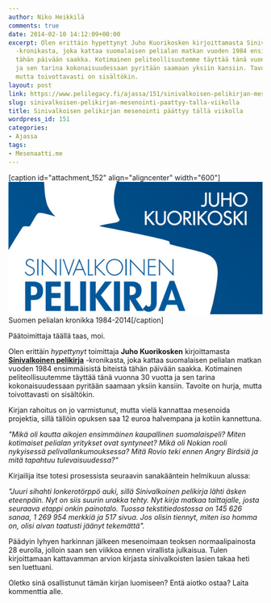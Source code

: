 ```yaml
---
author: Niko Heikkilä
comments: true
date: 2014-02-10 14:12:09+00:00
excerpt: Olen erittäin hypettynyt Juho Kuorikosken kirjoittamasta Sinivalkoinen Pelikirja
  -kronikasta, joka kattaa suomalaisen pelialan matkan vuoden 1984 ensimmäisistä biteistä
  tähän päivään saakka. Kotimainen peliteollisuutemme täyttää tänä vuonna 30 vuotta
  ja sen tarina kokonaisuudessaan pyritään saamaan yksiin kansiin. Tavoite on hurja,
  mutta toivottavasti on sisältökin.
layout: post
link: https://www.pelilegacy.fi/ajassa/151/sinivalkoisen-pelikirjan-mesenointi-paattyy-talla-viikolla
slug: sinivalkoisen-pelikirjan-mesenointi-paattyy-talla-viikolla
title: Sinivalkoisen pelikirjan mesenointi päättyy tällä viikolla
wordpress_id: 151
categories:
- Ajassa
tags:
- Mesenaatti.me
---
```


[caption id="attachment_152" align="aligncenter" width="600"][![Sinivalkoinen Pelikirja](/uploads/2014/02/sinivalkoinenpelikirja.jpg)](/uploads/2014/02/sinivalkoinenpelikirja.jpg) Suomen pelialan kronikka 1984-2014[/caption]



Päätoimittaja täällä taas, moi.





Olen erittäin _hypettynyt_ toimittaja **Juho Kuorikosken** kirjoittamasta **[Sinivalkoinen pelikirja](http://mesenaatti.me/sinivalkoinenpelikirja/)** -kronikasta, joka kattaa suomalaisen pelialan matkan vuoden 1984 ensimmäisistä biteistä tähän päivään saakka. Kotimainen peliteollisuutemme täyttää tänä vuonna 30 vuotta ja sen tarina kokonaisuudessaan pyritään saamaan yksiin kansiin. Tavoite on hurja, mutta toivottavasti on sisältökin.





Kirjan rahoitus on jo varmistunut, mutta vielä kannattaa mesenoida projektia, sillä tällöin opuksen saa 12 euroa halvempana ja kotiin kannettuna.



_"Mikä oli kautta aikojen ensimmäinen kaupallinen suomalaispeli? Miten kotimaiset pelialan yritykset ovat syntyneet? Mikä oli Nokian rooli nykyisessä pelivallankumouksessa? Mitä Rovio teki ennen Angry Birdsiä ja mitä tapahtuu tulevaisuudessa?"_

Kirjailija itse totesi prosessista seuraavin sanakääntein helmikuun alussa:

_"Juuri sihahti lonkerotörppö auki, sillä Sinivalkoinen pelikirja lähti äsken eteenpäin. Nyt on siis suurin urakka tehty. Nyt kirja matkaa taittajalle, josta seuraava etappi onkin painotalo. Tuossa tekstitiedostossa on 145 626 sanaa, 1 269 954 merkkiä ja 517 sivua. Jos olisin tiennyt, miten iso homma on, olisi aivan taatusti jäänyt tekemättä"._

Päädyin lyhyen harkinnan jälkeen mesenoimaan teoksen normaalipainosta 28 eurolla, jolloin saan sen viikkoa ennen virallista julkaisua. Tulen kirjoittamaan kattavamman arvion kirjasta sinivalkoisten lasien takaa heti sen luettuani.

Oletko sinä osallistunut tämän kirjan luomiseen? Entä aiotko ostaa? Laita kommenttia alle.
